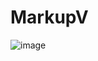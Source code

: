 # MarkupV
![image](https://user-images.githubusercontent.com/125912173/224816341-f1f32e79-500f-49d2-a194-7b85fa04c252.png)
